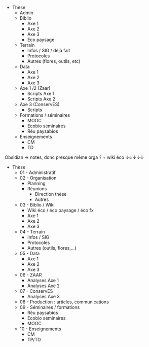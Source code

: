 
- Thèse
	- Admin
	- Biblio
		- Axe 1
		- Axe 2
		- Axe 3
		- Eco paysage
	- Terrain
		- Infos / SIG / déjà fait
		- Protocoles
		- Autres (flores, outils, etc)
	- Data
		- Axe 1
		- Axe 2
		- Axe 3
	- Axe 1 /2 (Zaar)
		- Scripts Axe 1
		- Scripts Axe 2
	- Axe 3 (ConservES)
		- Scripts
	- Formations / séminaires
		- MOOC
		- Ecobio séminaires 
		- Réu paysabios
	- Enseignements
		- CM
		- TD

Obsidian → notes, donc presque même orga ? + wiki éco ↓↓↓↓↓

- Thèse
	- 01 - Administratif
	- 02 - Organisation 
		- Planning
		- Réunions
			- Direction thèse
			- Autres
	- 03 - Biblio / Wiki
		- Wiki éco / éco paysage / éco fx
		- Axe 1
		- Axe 2
		- Axe 3
	- 04 - Terrain
		- Infos / SIG
		- Protocoles
		- Autres (outils, flores,...)
	- 05 - Data
		- Axe 1
		- Axe 2
		- Axe 3
	- 06 - ZAAR
		- Analyses Axe 1
		- Analyses Axe 2
	- 07 - ConservES
		- Analyses Axe 3
	- 08 - Production : articles, communications
	- 09 - Séminaires / formations
		- Réu paysabios
		- Ecobio séminaires
		- MOOC
	- 10 - Enseignements
		- CM
		- TP/TD


